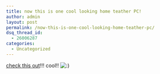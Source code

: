 ```yaml
---
title: now this is one cool looking home teather PC!
author: admin
layout: post
permalink: /now-this-is-one-cool-looking-home-teather-pc/
dsq_thread_id:
  - 26006287
categories:
  - Uncategorized
---
```

[check this out][1]!!! cool!! <img src="http://blog.lotas-smartman.net/wp-includes/images/smilies/icon_smile.gif" alt=":)" class="wp-smiley" />

 [1]: http://www.bit-tech.net/article/115/